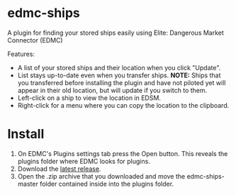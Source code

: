 # edmc-ships
A plugin for finding your stored ships easily using Elite: Dangerous Market Connector (EDMC)

Features:
* A list of your stored ships and their location when you click "Update".
* List stays up-to-date even when you transfer ships. **NOTE:** Ships that you transferred before installing the plugin and have not piloted yet will appear in their old location, but will update if you switch to them.
* Left-click on a ship to view the location in EDSM.
* Right-click for a menu where you can copy the location to the clipboard.

# Install

1. On EDMC's Plugins settings tab press the Open button. This reveals the plugins folder where EDMC looks for plugins.
2. Download the [latest release](https://github.com/WaferMouse/edmc-ships/releases).
3. Open the .zip archive that you downloaded and move the edmc-ships-master folder contained inside into the plugins folder.
